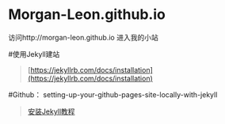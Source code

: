 # Morgan-Leon.github.io
访问http://morgan-leon.github.io  进入我的小站

#使用Jekyll建站
> [https://jekyllrb.com/docs/installation](https://jekyllrb.com/docs/installation)

#Github：
setting-up-your-github-pages-site-locally-with-jekyll
> [安装Jekyll教程](https://help.github.com/articles/setting-up-your-github-pages-site-locally-with-jekyll/)
